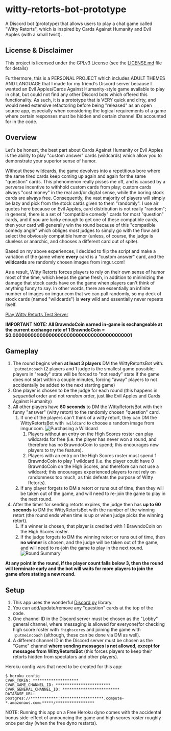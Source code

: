 # witty-retorts-bot-prototype

A Discord bot (prototype) that allows users to play a chat game called "Witty Retorts", which is inspired by Cards Against Humanity and Evil Apples (with a small twist).

## License & Disclaimer

This project is licensed under the GPLv3 License (see the [LICENSE.md](LICENSE.md) file for details)

Furthermore, this is a PERSONAL PROJECT which includes ADULT THEMES AND LANGUAGE that I made for my friend's Discord server because I wanted an Evil Apples/Cards Against Humanity-style game available to play in chat, but could not find any other Discord bots which offered this functionality. As such, it is a prototype that is VERY quick and dirty, and would need extensive refactoring before being "released" as an open source app, especially when considering the logical requirements of a game where certain responses must be hidden and certain channel IDs accounted for in the code.

## Overview

Let's be honest, the best part about Cards Against Humanity or Evil Apples is the ability to play "custom answer" cards (wildcards) which allow you to demonstrate your superior sense of humor. 

Without these wildcards, the game devolves into a repetitious bore where the same tired cards keep coming up again and again for the same "question" cards. This phenomenon really pisses me off, and is caused by a perverse incentive to withhold custom cards from play; custom cards always "cost money" in the real and/or digital sense, while the boring stock cards are always free. Consequently, the vast majority of players will simply be lazy and pick from the stock cards given to them "randomly". I use air quotes here because on Evil Apples, card distribution is not really "random"; in general, there is a set of "compatible comedy" cards for most "question" cards, and if you are lucky enough to get one of these compatible cards, then your card will generally win the round because of this "compatible comedy angle" which obliges *most* judges to simply go with the flow and select the obviously compatible humor (unless, of course, the judge is clueless or anarchic, and chooses a different card out of spite).

Based on my above experiences, I decided to flip the script and make a variation of the game where **every** card is a "custom answer" card, and the **wildcards** are randomly chosen images from imgur.com! 

As a result, Witty Retorts forces players to rely on their own sense of humor most of the time, which keeps the game fresh, in addition to minimizing the damage that stock cards have on the game when players can't think of anything funny to say. In other words, there are essentially an infinite number of images on imgur.com that we can pull randomly, so my deck of stock cards (named "wildcards") is **very** wild and essentially never repeats itself.

[Play Witty Retorts Test Server](https://discord.gg/CrEYNk3)

**IMPORTANT NOTE: All BrawndoCoin earned in-game is exchangeable at the current exchange rate of 1 BrawndoCoin = $0.0000000000000000000000000000000000000001**

## Gameplay

1. The round begins when **at least 3 players** DM the WittyRetortsBot with: ```!putmeincoach``` (2 players and 1 judge is the smallest game possible; players in "ready" state will be forced to "not ready" state if the game does not start within a couple minutes, forcing "away" players to not accidentally be added to the next starting game)
2. One player is chosen to be the judge for each round (this happens in *sequential* order and not *random* order, just like Evil Apples and Cards Against Humanity)
3. All other players have **60 seconds** to DM the WittyRetortsBot with their funny "answer" (witty retort) to the randomly chosen "question" card.
   1. If one of the players can't think of a witty retort, they can DM the WittyRetortsBot with ```!wildcard``` to choose a random image from imgur.com.
      ![Purchasing a Wildcard](https://cdn.discordapp.com/attachments/439916633784320003/442544257849491457/Screen_Shot_2018-05-05_at_9.31.42_PM.png)
      1. Players without an entry on the High Scores roster can play wildcards for free (i.e. the player has never won a round, and therefore has no BrawndoCoin to spend; this encourages new players to try the feature).
      2. Players with an entry on the High Scores roster must spend 1 BrawndoCoin to play 1 wildcard (i.e. the player could have 0 BrawndoCoin on the High Scores, and therefore can not use a wildcard; this encourages experienced players to not rely on randomness too much, as this defeats the purpose of Witty Retorts).
   2. If any player forgets to DM a retort or runs out of time, then they will be taken out of the game, and will need to re-join the game to play in the next round.
4. After the timer for sending retorts expires, the judge then has **up to 60 seconds** to DM the WittyRetortsBot with the number of the winning retort (the round ends when time is up or when judge picks the winning retort).
   1. If a winner is chosen, that player is credited with 1 BrawndoCoin on the High Scores roster.
   2. If the judge forgets to DM the winning retort or runs out of time, then **no winner** is chosen, and the judge will be taken out of the game, and will need to re-join the game to play in the next round.
   ![Round Summary](https://i.imgur.com/cA5C8Y0.gifv)

**At any point in the round, if the player count falls below 3, then the round will terminate early and the bot will waits for more players to join the game efore stating a new round.**

## Setup

1. This app uses the wonderful [Discord.py](https://github.com/Rapptz/discord.py) library.
2. You can add/update/remove any "question" cards at the top of the code.
3. One channel ID in the Discord server must be chosen as the "Lobby" general channel, where messaging is allowed for everyone(for checking high score roster with ```!highscores``` and joining the game with ```!putmeincoach``` (although, these can be done via DM as well).
4. A different channel ID in the Discord server must be chosen as the "Game" channel **where sending messages is not allowed, except for messages from WittyRetortsBot** (this forces players to keep their retorts hidden from spectators and other players).

Heroku config vars that need to be created for this app:

```term
$ heroku config
CVAR_TOKEN: ********************
CVAR_GAME_CHANNEL_ID: ************************
CVAR_GENERAL_CHANNEL_ID: *************************
DATABASE_URL:      postgres://************:*******************.compute-*.amazonaws.com:*****/*****************
```

NOTE: Running this app on a Free Heroku dyno comes with the accidental bonus side-effect of announcing the game and high scores roster roughly once per day (when the free dyno restarts).
